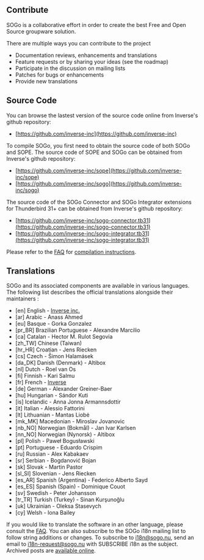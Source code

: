 ## Contribute

SOGo is a collaborative effort in order to create the best Free and Open Source groupware solution.

There are multiple ways you can contribute to the project

* Documentation reviews, enhancements and translations
* Feature requests or by sharing your ideas (see the roadmap)
* Participate in the discussion on mailing lists
* Patches for bugs or enhancements
* Provide new translations

## Source Code

You can browse the lastest version of the source code online from Inverse's github repository:

* [https://github.com/inverse-inc](https://github.com/inverse-inc)

To compile SOGo, you first need to obtain the source code of both SOGo and SOPE. The source code of SOPE and SOGo can be obtained from Inverse's github repository:

* [https://github.com/inverse-inc/sope](https://github.com/inverse-inc/sope)
* [https://github.com/inverse-inc/sogo](https://github.com/inverse-inc/sogo)

The source code of the SOGo Connector and SOGo Integrator extensions for Thunderbird 31+ can be obtained from Inverse's github repository:

* [https://github.com/inverse-inc/sogo-connector.tb31](https://github.com/inverse-inc/sogo-connector.tb31)
* [https://github.com/inverse-inc/sogo-integrator.tb31](https://github.com/inverse-inc/sogo-integrator.tb31)

Please refer to the [FAQ](http://sogo.nu/support/faq.html) for [compilation instructions](http://sogo.nu/support/faq/article/how-do-i-compile-sogo-2.html).

## Translations

SOGo and its associated components are available in various languages. The following list describes the official translations alongside their maintainers :

* [en] English - [Inverse inc.](http://www.inverse.ca/)
* [ar] Arabic - Anass Ahmed
* [eu] Basque - Gorka Gonzalez
* [pr_BR] Brazilian Portuguese - Alexandre Marcilio
* [ca] Catalan - Hector M. Rulot Segovia
* [zh_TW] Chinese (Taiwan)
* [hr_HR] Croatian - Jens Riecken
* [cs] Czech - Šimon Halamásek
* [da_DK] Danish (Denmark) - Altibox
* [nl] Dutch - Roel van Os
* [fi] Finnish - Kari Salmu
* [fr] French - [Inverse](http://www.inverse.ca/)
* [de] German - Alexander Greiner-Baer
* [hu] Hungarian - Sándor Kuti
* [is] Icelandic - Anna Jonna Armannsdottir
* [it] Italian - Alessio Fattorini
* [lt] Lithuanian - Mantas Liobė
* [mk_MK] Macedonian - Miroslav Jovanovic
* [nb_NO] Norwegian (Bokmål) - Jan Ivar Karlsen
* [nn_NO] Norwegian (Nynorsk) - Altibox
* [pl] Polish - Paweł Bogusławski
* [pt] Portuguese - Eduardo Crispim
* [ru] Russian - Alex Kabakaev
* [sr] Serbian - Bogdanović Bojan
* [sk] Slovak - Martin Pastor
* [sl_SI] Slovenian - Jens Riecken
* [es_AR] Spanish (Argentina) - Federico Alberto Sayd
* [es_ES] Spanish (Spain) - Dominique Couot
* [sv] Swedish - Peter Johansson
* [tr_TR] Turkish (Turkey) - Sinan Kurşunoğlu
* [uk] Ukrainian - Oleksa Stasevych
* [cy] Welsh - Iona Bailey
 
If you would like to translate the software in an other language, please consult the [FAQ](http://sogo.nu/support/faq/article/how-to-translate-sogo-in-another-language-2.html). You can also subscribe to the SOGo i18n mailing list to follow string additions or changes. To subscribe to i18n@sogo.nu, send an email to i18n-request@sogo.nu with SUBSCRIBE i18n as the subject. Archived posts are [available online](https://inverse.ca/sogo/lists/arc/i18n).
